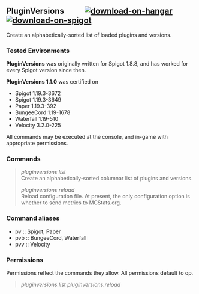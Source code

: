 ## PluginVersions &nbsp; &nbsp; &nbsp; &nbsp; &nbsp; <a href="https://hangar.papermc.io/SlimeDog/PluginVersions">![download-on-hangar](https://user-images.githubusercontent.com/17748923/187102194-00e910e6-ee8e-42cb-bfe1-d2f9e657ef4b.png)</a> <a href="https://www.spigotmc.org/resources/70927/">![download-on-spigot](https://user-images.githubusercontent.com/17748923/187102011-b72e0f1d-ba74-4cb2-a69e-46f48cb364b5.png)</a>

Create an alphabetically-sorted list of loaded plugins and versions.

### Tested Environments
**PluginVersions** was originally written for Spigot 1.8.8, and has worked for every Spigot version since then.

**PluginVersions 1.1.0** was certified on
- Spigot 1.19.3-3672
- Spigot 1.19.3-3649
- Paper 1.19.3-392
- BungeeCord 1.19-1678
- Waterfall 1.19-510
- Velocity 3.2.0-225

All commands may be executed at the console, and in-game with appropriate permissions.

### Commands
> _pluginversions list_  
> Create an alphabetically-sorted columnar list of plugins and versions.
> 
> _pluginversions reload_  
> Reload configuration file.
> At present, the only configuration option is whether to send metrics to MCStats.org.

### Command aliases
- pv :: Spigot, Paper
- pvb :: BungeeCord, Waterfall
- pvv :: Velocity

### Permissions
Permissions reflect the commands they allow. All permissions default to op.

> _pluginversions.list_
> _pluginversions.reload_
